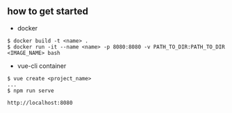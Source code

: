 ## how to get started

- docker
```
$ docker build -t <name> .
$ docker run -it --name <name> -p 8080:8080 -v PATH_TO_DIR:PATH_TO_DIR <IMAGE_NAME> bash
```

- vue-cli container
```
$ vue create <project_name>
...
$ npm run serve
```
`http://localhost:8080`
